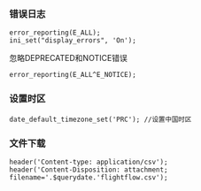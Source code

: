 ### 错误日志
```
error_reporting(E_ALL);
ini_set("display_errors", 'On');
```

忽略DEPRECATED和NOTICE错误
```
error_reporting(E_ALL^E_NOTICE);
 ```

### 设置时区
```
date_default_timezone_set('PRC'); //设置中国时区 
```

### 文件下载
```
header('Content-type: application/csv');
header('Content-Disposition: attachment; filename='.$querydate.'flightflow.csv');
```
